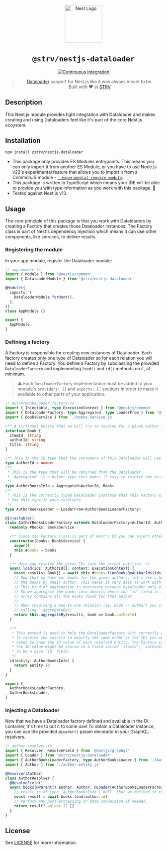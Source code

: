 <div align="center">
  <a href="https://nestjs.com/" target="blank"><img src="https://nestjs.com/img/logo-small.svg" width="120" alt="Nest Logo" /></a>
  <br />
  <h1><code>@strv/nestjs-dataloader</code></h1>

  [![Continuous Integration][badge-ci]][workflow-ci]

  > [Dataloader][dataloader-home] support for Nest.js like it was always meant to be.<br />Built with ❤️ at [STRV](https://www.strv.com)
</div>

## Description

This Nest.js module provides tight integration with Dataloader and makes creating and using Dataloaders feel like it's part of the core Nest.js ecoystem.

## Installation

```sh
npm install @strv/nestjs-dataloader
```

- This package only provides ES Modules entrypoints. This means you can only import it from another ES Module, or you have to use Node.js v22's experimental feature that allows you to import it from a CommonJS module - [`--experimental-require-module`](https://nodejs.org/docs/latest/api/modules.html#loading-ecmascript-modules-using-require).
- This package is written in TypeScript which means your IDE will be able to provide you with type information as you work with this package. 💪
- Tested against Nest.js v10.

## Usage

The core principle of this package is that you work with Dataloaders by creating a Factory that creates those Dataloader instances. The Factory class is part of Nest's dependency injection which means it can use other components, like services, to deliver results.

### Registering the module

In your app module, register the Dataloader module:

```ts
// app.module.ts
import { Module } from '@nestjs/common'
import { DataloaderModule } from '@strv/nestjs-dataloader'

@Module({
  imports: [
    DataloaderModule.forRoot(),
  ],
})
class AppModule {}

export {
  AppModule,
}
```

### Defining a factory

A Factory is responsible for creating new instances of Dataloader. Each factory creates only one type of Dataloader so for each relation you will need to define a Factory. You define a Factory by subclassing the provided `DataloaderFactory` and implemneting `load()` and `id()` methods on it, at minimum.

> ⚠️ Each `DataloaderFactory` implementation must be added to your module's `providers: []` and `exports: []` sections in order to make it available to other parts of your application.

```ts
// AuthorBooksLoader.factory.ts
import { Injectable, type ExecutionContext } from '@nestjs/common'
import { DataloaderFactory, type Aggregated, type LoaderFrom } from '@strv/nestjs-dataloader'
import { BooksService } from './books.service.js'

/** A fictional entity that we will try to resolve for a given author ID. */
interface Book {
  itemId: string
  authorId: string
  title: string
}

/** This is the ID type that the consumers of this Dataloader will use to request data */
type AuthorId = number
/**
 * This is the type that will be returned from the Dataloader.
 * `Aggregated` is a helper type that makes it easy to resolve one-to-many relations with a Dataloader.
 */
type AuthorBooksInfo = Aggregated<AuthorId, Book>
/**
 * This is the correctly typed Dataloader instance that this Factory will create.
 * Use this type in your resolvers.
 */
type AuthorBooksLoader = LoaderFrom<AuthorBooksLoaderFactory>

@Injectable()
class AuthorBooksLoaderFactory extends DataloaderFactory<AuthorId, AuthorBooksInfo> {
  readonly #books: BooksService

  /** Since the Factory class is part of Nest's DI you can inject other components here. */
  constructor(books: BooksService) {
    super()
    this.#books = books
  }

  /** Here you resolve the given IDs into the actual entities. */
  async load(ids: AuthorId[], context: ExecutionContext) {
    const results: Book[] = await this.#books.findBooksByAuthorIds(ids)
    // Now that we have our books for the given authors, let's use a helper method on the Factory to aggregate
    // the books by their author. This makes it very easy to work with one-to-many relations.
    // This kind of aggregation is necessary because Dataloader only allows you to return one item per given ID.
    // So we aggregate the books into objects where the `id` field is the requested author ID and the `values`
    // array contains all the books found for that author.
    //
    // When resolving a one-to-one relation (ie. book -> author) you can simply return the results here instead of
    // calling `.aggregateBy()`.
    return this.aggregateBy(results, book => book.authorId)
  }

  /**
   * This method is used to help the DataloaderFactory with correctly ordering the results. Dataloader expects
   * to receive the results in exactly the same order as the IDs you were given. In order to do this, the Factory
   * needs to know the ID value of each resolved entity. The Factory cannot do this without your help because
   * the ID value might be stored in a field called `itemId`, `authorId`, etc. and it's not always going
   * to be a nice `id` field.
   */
  id(entity: AuthorBooksInfo) {
    return entity.id
  }
}

export {
  AuthorBooksLoaderFactory,
  AuthorBooksLoader,
}
```

### Injecting a Dataloader

Now that we have a Dataloader factory defined and available in the DI container, it's time to put it to some use! To obtain a Dataloader instance, you can use the provided `@Loader()` param decorator in your GraphQL resolvers.

```ts
// author.resolver.ts
import { Resolver, ResolveField } from '@nestjs/graphql'
import { Loader } from '@strv/nestjs-dataloader'
import { AuthorBooksLoaderFactory, type AuthorBooksLoader } from './AuthorBooksLoader.factory.js'
import { Author } from './author.entity.js'

@Resolver(Author)
class AuthorResolver {
  @ResolveField()
  async books(@Parent() author: Author, @Loader(AuthorBooksLoaderFactory) books: AuthorBooksLoader) {
    // result is of type `AuthorBooksInfo | null` that we defined in the Factory file.
    const result = await books.load(author.id)
    // Perform any post-processing or data conversion if needed.
    return result?.values ?? []
  }
}
```

## License

See [LICENSE](LICENSE) for more information.

[badge-ci]: https://github.com/strvcom/nestjs-dataloader/actions/workflows/ci.yaml/badge.svg
[workflow-ci]: https://github.com/strvcom/nestjs-dataloader/actions/workflows/ci.yaml
[dataloader-home]: https://github.com/graphql/dataloader
